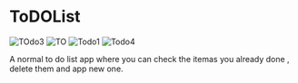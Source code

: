 # ToDOList
![TOdo3](https://github.com/user-attachments/assets/c14b15e0-2972-4ab2-a891-bbb6de87e5a7)
![TO](https://github.com/user-attachments/assets/592d6a31-c254-44e0-9fcc-dcd020220d76)
![Todo1](https://github.com/user-attachments/assets/2b94d667-2b60-46e4-a846-4478213c3a82)
![Todo4](https://github.com/user-attachments/assets/690cc6aa-490a-428e-a3dc-17aa685c3376)

A normal to do list app where you can check the itemas you already done , delete them and app new one. 
